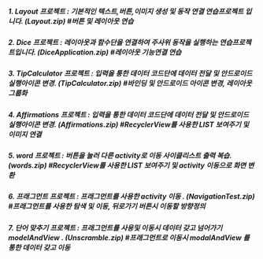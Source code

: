 ##### 1. Layout 프로젝트        : 기본적인 텍스트,버튼,이미지 생성 및 동작 연결 연습프로젝트 입니다. (Layout.zip)                  #버튼 및 레이아웃 연습
##### 2. Dice 프로젝트          : 레이아웃과 함수단을 연결하여 주사위 동작을 실행하는 연습프로젝트입니다. (DiceApplication.zip)     #레이아웃 기능연결 연습
##### 3. TipCalculator 프로젝트 : 입력을 통한 데이터 코드단에 데이터 전달 및 안드로이드 실행아이콘 변경. (TipCalculator.zip)        #바인딩 및 안드로이드 아이콘 변경, 레이아웃 그룹화
##### 4. Affirmations 프로젝트 : 입력을 통한 데이터 코드단에 데이터 전달 및 안드로이드 실행아이콘 변경. (Affirmations.zip)        #RecyclerView를 사용한 LIST 보여주기 및 이미지 연결
##### 5. word 프로젝트 : 버튼을 눌러 다른 activity로 이동 사이클리스트 출력 복습. (words.zip)        #RecyclerView를 사용한 LIST 보여주기 및 activity 이동으로 화면 변환
##### 6. 프래그먼트 프로젝트 : 프래그먼트를 사용한 activity 이동 . (NavigationTest.zip)        #프래그먼트를 사용한 탐색 및 이동, 뒤로가기 버튼시 이동할 방향정의
##### 7. 단어 맞추기 프로젝트 : 프래그먼트를 사용및 이동시 데이터 갖고 넘어가기 modelAndView . (Unscramble.zip)        #프래그먼트로 이동시 modalAndView 를 통한 데이터 갖고 이동
